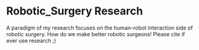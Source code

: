 # Robotic_Surgery Research
A paradigm of my research focuses on the human-robot interaction side of robotic surgery. How do we make better robotic surgeons! Please cite if ever use research ;)
